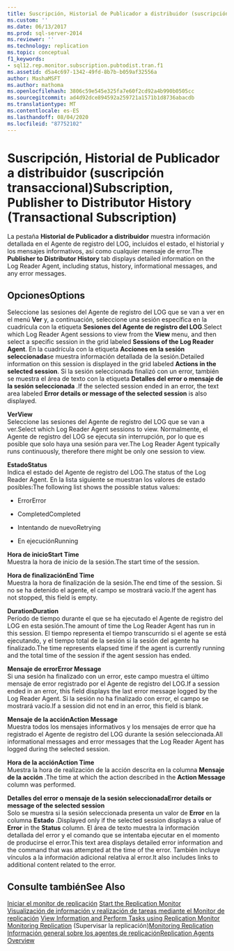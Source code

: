 ```yaml
---
title: Suscripción, Historial de Publicador a distribuidor (suscripción transaccional) | Microsoft Docs
ms.custom: ''
ms.date: 06/13/2017
ms.prod: sql-server-2014
ms.reviewer: ''
ms.technology: replication
ms.topic: conceptual
f1_keywords:
- sql12.rep.monitor.subscription.pubtodist.tran.f1
ms.assetid: d5a4c697-1342-49fd-8b7b-b059af32556a
author: MashaMSFT
ms.author: mathoma
ms.openlocfilehash: 3806c59e545e325fa7e60f2cd92a4b990b0505cc
ms.sourcegitcommit: ad4d92dce894592a259721a1571b1d8736abacdb
ms.translationtype: MT
ms.contentlocale: es-ES
ms.lasthandoff: 08/04/2020
ms.locfileid: "87752102"
---
```

# <a name="subscription-publisher-to-distributor-history-transactional-subscription"></a><span data-ttu-id="de03e-102">Suscripción, Historial de Publicador a distribuidor (suscripción transaccional)</span><span class="sxs-lookup"><span data-stu-id="de03e-102">Subscription, Publisher to Distributor History (Transactional Subscription)</span></span>
  <span data-ttu-id="de03e-103">La pestaña **Historial de Publicador a distribuidor** muestra información detallada en el Agente de registro del LOG, incluidos el estado, el historial y los mensajes informativos, así como cualquier mensaje de error.</span><span class="sxs-lookup"><span data-stu-id="de03e-103">The **Publisher to Distributor History** tab displays detailed information on the Log Reader Agent, including status, history, informational messages, and any error messages.</span></span>  
  
## <a name="options"></a><span data-ttu-id="de03e-104">Opciones</span><span class="sxs-lookup"><span data-stu-id="de03e-104">Options</span></span>  
 <span data-ttu-id="de03e-105">Seleccione las sesiones del Agente de registro del LOG que se van a ver en el menú **Ver** y, a continuación, seleccione una sesión específica en la cuadrícula con la etiqueta **Sesiones del Agente de registro del LOG**.</span><span class="sxs-lookup"><span data-stu-id="de03e-105">Select which Log Reader Agent sessions to view from the **View** menu, and then select a specific session in the grid labeled **Sessions of the Log Reader Agent**.</span></span> <span data-ttu-id="de03e-106">En la cuadrícula con la etiqueta **Acciones en la sesión seleccionada**se muestra información detallada de la sesión.</span><span class="sxs-lookup"><span data-stu-id="de03e-106">Detailed information on this session is displayed in the grid labeled **Actions in the selected session**.</span></span> <span data-ttu-id="de03e-107">Si la sesión seleccionada finalizó con un error, también se muestra el área de texto con la etiqueta **Detalles del error o mensaje de la sesión seleccionada** .</span><span class="sxs-lookup"><span data-stu-id="de03e-107">If the selected session ended in an error, the text area labeled **Error details or message of the selected session** is also displayed.</span></span>  
  
 <span data-ttu-id="de03e-108">**Ver**</span><span class="sxs-lookup"><span data-stu-id="de03e-108">**View**</span></span>  
 <span data-ttu-id="de03e-109">Seleccione las sesiones del Agente de registro del LOG que se van a ver.</span><span class="sxs-lookup"><span data-stu-id="de03e-109">Select which Log Reader Agent sessions to view.</span></span> <span data-ttu-id="de03e-110">Normalmente, el Agente de registro del LOG se ejecuta sin interrupción, por lo que es posible que solo haya una sesión para ver.</span><span class="sxs-lookup"><span data-stu-id="de03e-110">The Log Reader Agent typically runs continuously, therefore there might be only one session to view.</span></span>  
  
 <span data-ttu-id="de03e-111">**Estado**</span><span class="sxs-lookup"><span data-stu-id="de03e-111">**Status**</span></span>  
 <span data-ttu-id="de03e-112">Indica el estado del Agente de registro del LOG.</span><span class="sxs-lookup"><span data-stu-id="de03e-112">The status of the Log Reader Agent.</span></span> <span data-ttu-id="de03e-113">En la lista siguiente se muestran los valores de estado posibles:</span><span class="sxs-lookup"><span data-stu-id="de03e-113">The following list shows the possible status values:</span></span>  
  
-   <span data-ttu-id="de03e-114">Error</span><span class="sxs-lookup"><span data-stu-id="de03e-114">Error</span></span>  
  
-   <span data-ttu-id="de03e-115">Completed</span><span class="sxs-lookup"><span data-stu-id="de03e-115">Completed</span></span>  
  
-   <span data-ttu-id="de03e-116">Intentando de nuevo</span><span class="sxs-lookup"><span data-stu-id="de03e-116">Retrying</span></span>  
  
-   <span data-ttu-id="de03e-117">En ejecución</span><span class="sxs-lookup"><span data-stu-id="de03e-117">Running</span></span>  
  
 <span data-ttu-id="de03e-118">**Hora de inicio**</span><span class="sxs-lookup"><span data-stu-id="de03e-118">**Start Time**</span></span>  
 <span data-ttu-id="de03e-119">Muestra la hora de inicio de la sesión.</span><span class="sxs-lookup"><span data-stu-id="de03e-119">The start time of the session.</span></span>  
  
 <span data-ttu-id="de03e-120">**Hora de finalización**</span><span class="sxs-lookup"><span data-stu-id="de03e-120">**End Time**</span></span>  
 <span data-ttu-id="de03e-121">Muestra la hora de finalización de la sesión.</span><span class="sxs-lookup"><span data-stu-id="de03e-121">The end time of the session.</span></span> <span data-ttu-id="de03e-122">Si no se ha detenido el agente, el campo se mostrará vacío.</span><span class="sxs-lookup"><span data-stu-id="de03e-122">If the agent has not stopped, this field is empty.</span></span>  
  
 <span data-ttu-id="de03e-123">**Duration**</span><span class="sxs-lookup"><span data-stu-id="de03e-123">**Duration**</span></span>  
 <span data-ttu-id="de03e-124">Período de tiempo durante el que se ha ejecutado el Agente de registro del LOG en esta sesión.</span><span class="sxs-lookup"><span data-stu-id="de03e-124">The amount of time the Log Reader Agent has run in this session.</span></span> <span data-ttu-id="de03e-125">El tiempo representa el tiempo transcurrido si el agente se está ejecutando, y el tiempo total de la sesión si la sesión del agente ha finalizado.</span><span class="sxs-lookup"><span data-stu-id="de03e-125">The time represents elapsed time if the agent is currently running and the total time of the session if the agent session has ended.</span></span>  
  
 <span data-ttu-id="de03e-126">**Mensaje de error**</span><span class="sxs-lookup"><span data-stu-id="de03e-126">**Error Message**</span></span>  
 <span data-ttu-id="de03e-127">Si una sesión ha finalizado con un error, este campo muestra el último mensaje de error registrado por el Agente de registro del LOG.</span><span class="sxs-lookup"><span data-stu-id="de03e-127">If a session ended in an error, this field displays the last error message logged by the Log Reader Agent.</span></span> <span data-ttu-id="de03e-128">Si la sesión no ha finalizado con error, el campo se mostrará vacío.</span><span class="sxs-lookup"><span data-stu-id="de03e-128">If a session did not end in an error, this field is blank.</span></span>  
  
 <span data-ttu-id="de03e-129">**Mensaje de la acción**</span><span class="sxs-lookup"><span data-stu-id="de03e-129">**Action Message**</span></span>  
 <span data-ttu-id="de03e-130">Muestra todos los mensajes informativos y los mensajes de error que ha registrado el Agente de registro del LOG durante la sesión seleccionada.</span><span class="sxs-lookup"><span data-stu-id="de03e-130">All informational messages and error messages that the Log Reader Agent has logged during the selected session.</span></span>  
  
 <span data-ttu-id="de03e-131">**Hora de la acción**</span><span class="sxs-lookup"><span data-stu-id="de03e-131">**Action Time**</span></span>  
 <span data-ttu-id="de03e-132">Muestra la hora de realización de la acción descrita en la columna **Mensaje de la acción** .</span><span class="sxs-lookup"><span data-stu-id="de03e-132">The time at which the action described in the **Action Message** column was performed.</span></span>  
  
 <span data-ttu-id="de03e-133">**Detalles del error o mensaje de la sesión seleccionada**</span><span class="sxs-lookup"><span data-stu-id="de03e-133">**Error details or message of the selected session**</span></span>  
 <span data-ttu-id="de03e-134">Solo se muestra si la sesión seleccionada presenta un valor de **Error** en la columna **Estado** .</span><span class="sxs-lookup"><span data-stu-id="de03e-134">Displayed only if the selected session displays a value of **Error** in the **Status** column.</span></span> <span data-ttu-id="de03e-135">El área de texto muestra la información detallada del error y el comando que se intentaba ejecutar en el momento de producirse el error.</span><span class="sxs-lookup"><span data-stu-id="de03e-135">This text area displays detailed error information and the command that was attempted at the time of the error.</span></span> <span data-ttu-id="de03e-136">También incluye vínculos a la información adicional relativa al error.</span><span class="sxs-lookup"><span data-stu-id="de03e-136">It also includes links to additional content related to the error.</span></span>  
  
## <a name="see-also"></a><span data-ttu-id="de03e-137">Consulte también</span><span class="sxs-lookup"><span data-stu-id="de03e-137">See Also</span></span>  
 <span data-ttu-id="de03e-138">[Iniciar el monitor de replicación](monitor/start-the-replication-monitor.md) </span><span class="sxs-lookup"><span data-stu-id="de03e-138">[Start the Replication Monitor](monitor/start-the-replication-monitor.md) </span></span>  
 <span data-ttu-id="de03e-139">[Visualización de información y realización de tareas mediante el Monitor de replicación](monitor/view-information-and-perform-tasks-replication-monitor.md) </span><span class="sxs-lookup"><span data-stu-id="de03e-139">[View Information and Perform Tasks using Replication Monitor](monitor/view-information-and-perform-tasks-replication-monitor.md) </span></span>  
 <span data-ttu-id="de03e-140">[Monitoring Replication](monitoring-replication.md)  (Supervisar la replicación)</span><span class="sxs-lookup"><span data-stu-id="de03e-140">[Monitoring Replication](monitoring-replication.md) </span></span>  
 [<span data-ttu-id="de03e-141">Información general sobre los agentes de replicación</span><span class="sxs-lookup"><span data-stu-id="de03e-141">Replication Agents Overview</span></span>](agents/replication-agents-overview.md)  
  
  
